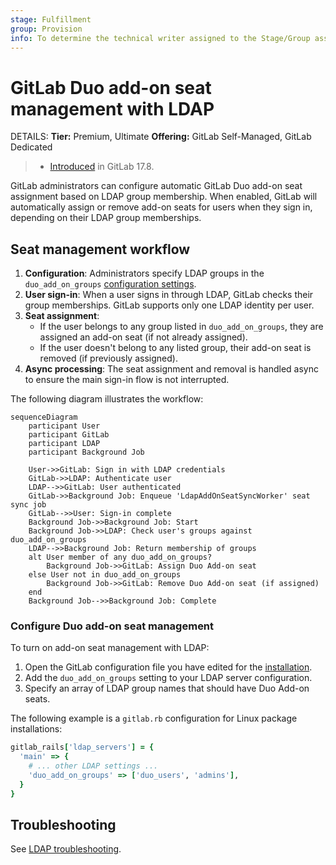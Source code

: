 ```yaml
---
stage: Fulfillment
group: Provision
info: To determine the technical writer assigned to the Stage/Group associated with this page, see https://handbook.gitlab.com/handbook/product/ux/technical-writing/#assignments
---
```


# GitLab Duo add-on seat management with LDAP

DETAILS:
**Tier:** Premium, Ultimate
**Offering:** GitLab Self-Managed, GitLab Dedicated

> - [Introduced](https://gitlab.com/gitlab-org/gitlab/-/merge_requests/175101) in GitLab 17.8.

GitLab administrators can configure automatic GitLab Duo add-on seat assignment based on LDAP group membership. When enabled, GitLab will automatically assign or remove add-on seats for users when they sign in, depending on their LDAP group memberships.

## Seat management workflow

1. **Configuration**: Administrators specify LDAP groups in the `duo_add_on_groups` [configuration settings](#configure-duo-add-on-seat-management).
1. **User sign-in**: When a user signs in through LDAP, GitLab checks their group memberships. GitLab supports only one LDAP identity per user.
1. **Seat assignment**:
   - If the user belongs to any group listed in `duo_add_on_groups`, they are assigned an add-on seat (if not already assigned).
   - If the user doesn't belong to any listed group, their add-on seat is removed (if previously assigned).
1. **Async processing**: The seat assignment and removal is handled async to ensure the main sign-in flow is not interrupted.

The following diagram illustrates the workflow:

```mermaid
sequenceDiagram
    participant User
    participant GitLab
    participant LDAP
    participant Background Job

    User->>GitLab: Sign in with LDAP credentials
    GitLab->>LDAP: Authenticate user
    LDAP-->>GitLab: User authenticated
    GitLab->>Background Job: Enqueue 'LdapAddOnSeatSyncWorker' seat sync job
    GitLab-->>User: Sign-in complete
    Background Job->>Background Job: Start
    Background Job->>LDAP: Check user's groups against duo_add_on_groups
    LDAP-->>Background Job: Return membership of groups
    alt User member of any duo_add_on_groups?
        Background Job->>GitLab: Assign Duo Add-on seat
    else User not in duo_add_on_groups
        Background Job->>GitLab: Remove Duo Add-on seat (if assigned)
    end
    Background Job-->>Background Job: Complete
```

### Configure Duo add-on seat management

To turn on add-on seat management with LDAP:

1. Open the GitLab configuration file you have edited for the [installation](auth/ldap/ldap_synchronization.md#gitlab-duo-add-on-for-groups).
1. Add the `duo_add_on_groups` setting to your LDAP server configuration.
1. Specify an array of LDAP group names that should have Duo Add-on seats.

The following example is a `gitlab.rb` configuration for Linux package installations:

```ruby
gitlab_rails['ldap_servers'] = {
  'main' => {
    # ... other LDAP settings ...
    'duo_add_on_groups' => ['duo_users', 'admins'],
  }
}
```

## Troubleshooting

See [LDAP troubleshooting](auth/ldap/ldap-troubleshooting.md).
